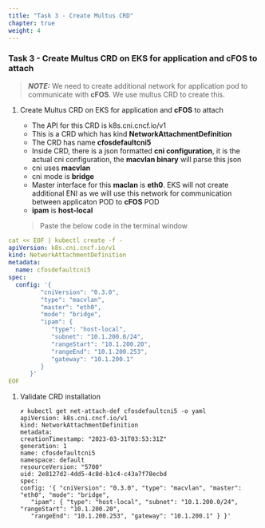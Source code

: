 ```yaml
---
title: "Task 3 - Create Multus CRD"
chapter: true
weight: 4
---
```


### Task 3 - Create Multus CRD on EKS for application and **cFOS** to attach

   > **_NOTE:_** We need to create additional network for application pod to communicate with **cFOS**. We use multus CRD to create this. 

1. Create Multus CRD on EKS for application and **cFOS** to attach 

   * The API for this CRD is k8s.cni.cncf.io/v1 
   * This is a CRD which has kind **NetworkAttachmentDefinition**
   * The CRD has name **cfosdefaultcni5**
   * Inside CRD, there is a json formatted **cni configuration**, it is the actual cni configuration, the **macvlan binary** will parse this json
   * cni uses **macvlan**
   * cni mode is **bridge**
   * Master interface for this **maclan** is **eth0**. EKS will not create additional ENI as we will use this network for communication between applicaton POD to **cFOS** POD
   * **ipam** is **host-local**

   > Paste the below code in the terminal window

``` yaml
cat << EOF | kubectl create -f -
apiVersion: k8s.cni.cncf.io/v1
kind: NetworkAttachmentDefinition
metadata:
  name: cfosdefaultcni5
spec:
  config: '{
         "cniVersion": "0.3.0",
         "type": "macvlan",
         "master": "eth0",
         "mode": "bridge",
         "ipam": {
            "type": "host-local",
            "subnet": "10.1.200.0/24",
            "rangeStart": "10.1.200.20",
            "rangeEnd": "10.1.200.253",
            "gateway": "10.1.200.1"
         }
      }'
EOF
```

1. Validate CRD installation

   ```
   ✗ kubectl get net-attach-def cfosdefaultcni5 -o yaml
   apiVersion: k8s.cni.cncf.io/v1
   kind: NetworkAttachmentDefinition
   metadata:
   creationTimestamp: "2023-03-31T03:53:31Z"
   generation: 1
   name: cfosdefaultcni5
   namespace: default
   resourceVersion: "5700"
   uid: 2e8127d2-4dd5-4c8d-b1c4-c43a7f78ecbd
   spec:
   config: '{ "cniVersion": "0.3.0", "type": "macvlan", "master": "eth0", "mode": "bridge",
      "ipam": { "type": "host-local", "subnet": "10.1.200.0/24", "rangeStart": "10.1.200.20",
      "rangeEnd": "10.1.200.253", "gateway": "10.1.200.1" } }'
   ```